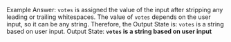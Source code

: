 Example Answer: 
`votes` is assigned the value of the input after stripping any leading or trailing whitespaces. The value of `votes` depends on the user input, so it can be any string. Therefore, the Output State is: `votes` is a string based on user input.
Output State: **`votes` is a string based on user input**